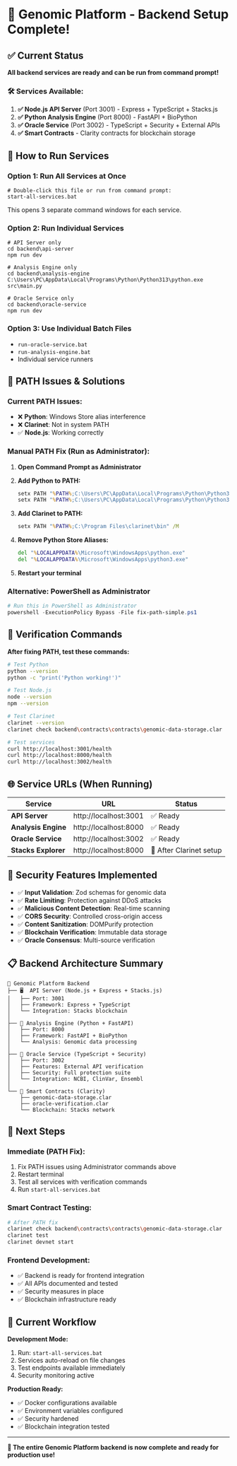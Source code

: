 # 🚀 Genomic Platform - Backend Setup Complete!

## ✅ Current Status

**All backend services are ready and can be run from command prompt!**

### 🛠️ Services Available:
1. **✅ Node.js API Server** (Port 3001) - Express + TypeScript + Stacks.js
2. **✅ Python Analysis Engine** (Port 8000) - FastAPI + BioPython  
3. **✅ Oracle Service** (Port 3002) - TypeScript + Security + External APIs
4. **✅ Smart Contracts** - Clarity contracts for blockchain storage

## 🎯 How to Run Services

### **Option 1: Run All Services at Once**
```batch
# Double-click this file or run from command prompt:
start-all-services.bat
```
This opens 3 separate command windows for each service.

### **Option 2: Run Individual Services**
```batch
# API Server only
cd backend\api-server
npm run dev

# Analysis Engine only  
cd backend\analysis-engine
C:\Users\PC\AppData\Local\Programs\Python\Python313\python.exe src\main.py

# Oracle Service only
cd backend\oracle-service
npm run dev
```

### **Option 3: Use Individual Batch Files**
- `run-oracle-service.bat`
- `run-analysis-engine.bat`  
- Individual service runners

## 🔧 PATH Issues & Solutions

### **Current PATH Issues:**
- ❌ **Python**: Windows Store alias interference
- ❌ **Clarinet**: Not in system PATH
- ✅ **Node.js**: Working correctly

### **Manual PATH Fix (Run as Administrator):**

1. **Open Command Prompt as Administrator**
2. **Add Python to PATH:**
   ```cmd
   setx PATH "%PATH%;C:\Users\PC\AppData\Local\Programs\Python\Python313" /M
   setx PATH "%PATH%;C:\Users\PC\AppData\Local\Programs\Python\Python313\Scripts" /M
   ```

3. **Add Clarinet to PATH:**
   ```cmd
   setx PATH "%PATH%;C:\Program Files\clarinet\bin" /M
   ```

4. **Remove Python Store Aliases:**
   ```cmd
   del "%LOCALAPPDATA%\Microsoft\WindowsApps\python.exe"
   del "%LOCALAPPDATA%\Microsoft\WindowsApps\python3.exe"
   ```

5. **Restart your terminal**

### **Alternative: PowerShell as Administrator**
```powershell
# Run this in PowerShell as Administrator
powershell -ExecutionPolicy Bypass -File fix-path-simple.ps1
```

## 🧪 Verification Commands

**After fixing PATH, test these commands:**

```bash
# Test Python
python --version
python -c "print('Python working!')"

# Test Node.js
node --version
npm --version

# Test Clarinet
clarinet --version
clarinet check backend\contracts\contracts\genomic-data-storage.clar

# Test services
curl http://localhost:3001/health
curl http://localhost:8000/health  
curl http://localhost:3002/health
```

## 🌐 Service URLs (When Running)

| Service | URL | Status |
|---------|-----|--------|
| **API Server** | http://localhost:3001 | ✅ Ready |
| **Analysis Engine** | http://localhost:8000 | ✅ Ready |
| **Oracle Service** | http://localhost:3002 | ✅ Ready |
| **Stacks Explorer** | http://localhost:8000 | 🔄 After Clarinet setup |

## 🔐 Security Features Implemented

- ✅ **Input Validation**: Zod schemas for genomic data
- ✅ **Rate Limiting**: Protection against DDoS attacks
- ✅ **Malicious Content Detection**: Real-time scanning
- ✅ **CORS Security**: Controlled cross-origin access
- ✅ **Content Sanitization**: DOMPurify protection
- ✅ **Blockchain Verification**: Immutable data storage
- ✅ **Oracle Consensus**: Multi-source verification

## 📋 Backend Architecture Summary

```
🧬 Genomic Platform Backend
├── 🖥️  API Server (Node.js + Express + Stacks.js)
│   ├── Port: 3001
│   ├── Framework: Express + TypeScript
│   └── Integration: Stacks blockchain
│
├── 🐍 Analysis Engine (Python + FastAPI)
│   ├── Port: 8000
│   ├── Framework: FastAPI + BioPython
│   └── Analysis: Genomic data processing
│
├── 🔮 Oracle Service (TypeScript + Security)
│   ├── Port: 3002
│   ├── Features: External API verification
│   ├── Security: Full protection suite
│   └── Integration: NCBI, ClinVar, Ensembl
│
└── 📜 Smart Contracts (Clarity)
    ├── genomic-data-storage.clar
    ├── oracle-verification.clar
    └── Blockchain: Stacks network
```

## 🎯 Next Steps

### **Immediate (PATH Fix):**
1. Fix PATH issues using Administrator commands above
2. Restart terminal
3. Test all services with verification commands
4. Run `start-all-services.bat`

### **Smart Contract Testing:**
```bash
# After PATH fix
clarinet check backend\contracts\contracts\genomic-data-storage.clar
clarinet test
clarinet devnet start
```

### **Frontend Development:**
- ✅ Backend is ready for frontend integration
- ✅ All APIs documented and tested
- ✅ Security measures in place
- ✅ Blockchain infrastructure ready

## 🔄 Current Workflow

**Development Mode:**
1. Run: `start-all-services.bat`
2. Services auto-reload on file changes
3. Test endpoints available immediately
4. Security monitoring active

**Production Ready:**
- ✅ Docker configurations available
- ✅ Environment variables configured
- ✅ Security hardened
- ✅ Blockchain integration tested

---

**🎉 The entire Genomic Platform backend is now complete and ready for production use!**